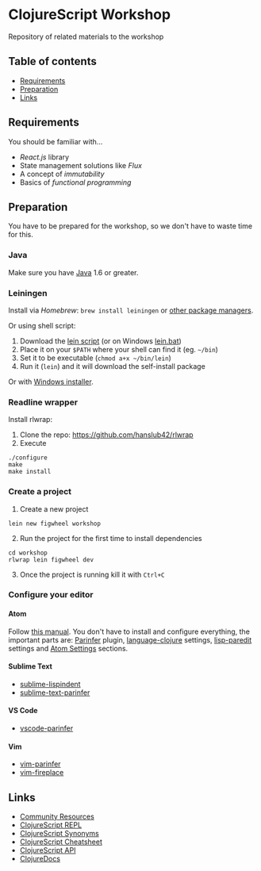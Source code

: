 # ClojureScript Workshop

Repository of related materials to the workshop

## Table of contents
- [Requirements](#requirements)
- [Preparation](#preparation)
- [Links](#links)

## Requirements
You should be familiar with...
- *React.js* library
- State management solutions like *Flux*
- A concept of *immutability*
- Basics of *functional programming*

## Preparation
You have to be prepared for the workshop, so we don't have to waste time for this.

### Java
Make sure you have [Java](http://www.oracle.com/technetwork/java/javase/downloads/index.html) 1.6 or greater.

### Leiningen
Install via *Homebrew*: `brew install leiningen` or [other package managers](https://github.com/technomancy/leiningen/wiki/Packaging).

Or using shell script:
1. Download the [lein script](https://raw.githubusercontent.com/technomancy/leiningen/stable/bin/lein) (or on Windows [lein.bat](https://raw.githubusercontent.com/technomancy/leiningen/stable/bin/lein.bat))
2. Place it on your `$PATH` where your shell can find it (eg. `~/bin`)
3. Set it to be executable (`chmod a+x ~/bin/lein`)
4. Run it (`lein`) and it will download the self-install package

Or with [Windows installer](http://leiningen-win-installer.djpowell.net/).

### Readline wrapper
Install rlwrap:
1. Clone the repo: https://github.com/hanslub42/rlwrap
2. Execute
```
./configure
make
make install
```

### Create a project

1. Create a new project
```
lein new figwheel workshop
```
2. Run the project for the first time to install dependencies
```
cd workshop
rlwrap lein figwheel dev
```
3. Once the project is running kill it with `Ctrl+C`

### Configure your editor

#### Atom
Follow [this manual](https://gist.github.com/jasongilman/d1f70507bed021b48625). You don't have to install and configure everything, the important parts are: [Parinfer](https://github.com/oakmac/atom-parinfer) plugin, [language-clojure](https://gist.github.com/jasongilman/d1f70507bed021b48625#language-clojure) settings, [lisp-paredit](https://gist.github.com/jasongilman/d1f70507bed021b48625#lisp-paredit) settings and [Atom Settings](https://gist.github.com/jasongilman/d1f70507bed021b48625#atom-settings) sections.

#### Sublime Text
- [sublime-lispindent](https://github.com/odyssomay/sublime-lispindent)
- [sublime-text-parinfer](https://github.com/oakmac/sublime-text-parinfer)

#### VS Code
- [vscode-parinfer](https://github.com/narma/vscode-parinfer)

#### Vim
- [vim-parinfer](https://github.com/bhurlow/vim-parinfer)
- [vim-fireplace](https://github.com/tpope/vim-fireplace)

## Links
- [Community Resources](http://clojure.org/community/resources)
- [ClojureScript REPL](http://jaredforsyth.com/reepl/)
- [ClojureScript Synonyms](https://kanaka.github.io/clojurescript/web/synonym.html)
- [ClojureScript Cheatsheet](http://cljs.info/cheatsheet/)
- [ClojureScript API](http://cljs.github.io/api/)
- [ClojureDocs](https://clojuredocs.org/)

